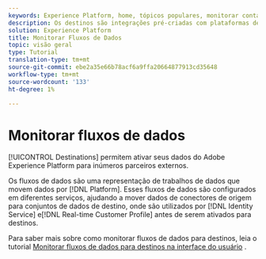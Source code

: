 ```yaml
---
keywords: Experience Platform, home, tópicos populares, monitorar contas, monitorar fluxos de dados, fluxos de dados; destinos
description: Os destinos são integrações pré-criadas com plataformas de destino que permitem a ativação contínua de dados do Adobe Experience Platform. Você pode usar destinos para ativar seus dados conhecidos e desconhecidos para campanhas de marketing entre canais, campanhas por email, anúncios direcionados e muitos outros casos de uso.
solution: Experience Platform
title: Monitorar Fluxos de Dados
topic: visão geral
type: Tutorial
translation-type: tm+mt
source-git-commit: ebe2a35e66b78acf6a9ffa20664877913cd35648
workflow-type: tm+mt
source-wordcount: '133'
ht-degree: 1%

---
```



# Monitorar fluxos de dados

[!UICONTROL Destinations] permitem ativar seus dados do Adobe Experience Platform para inúmeros parceiros externos.

Os fluxos de dados são uma representação de trabalhos de dados que movem dados por [!DNL Platform]. Esses fluxos de dados são configurados em diferentes serviços, ajudando a mover dados de conectores de origem para conjuntos de dados de destino, onde são utilizados por [!DNL Identity Service] e[!DNL Real-time Customer Profile] antes de serem ativados para destinos.

Para saber mais sobre como monitorar fluxos de dados para destinos, leia o tutorial [Monitorar fluxos de dados para destinos na interface do usuário](../../dataflows/ui/monitor-destinations.md) .
